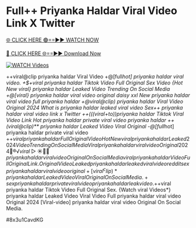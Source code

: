 # Full++ Priyanka Haldar Viral Video Link X Twitter


[🌐 CLICK HERE 🟢==►► WATCH NOW](https://cutt.ly/ZrqxdKBg)

[🔴 CLICK HERE 🌐==►► Download Now](https://cutt.ly/ZrqxdKBg)

[![WATCH Videos](https://i.imgur.com/dJHk4Zq.gif)](https://cutt.ly/ZrqxdKBg)




























++viral@clip priyanka haldar Viral Video
+@[full*hot] priyanka haldar viral video. +$+viral priyanka haldar Tiktok Video Full Original Sex Video {Hot New viral} priyanka haldar Leaked Video Trending On Social Media +@[viral} priyanka haldar viral video original daisy xxl New priyanka haldar viral video full priyanka haldar +@viral@clip) priyanka haldar Viral Video Original 2024 What is priyanka haldar leaked viral video Sex++ priyanka haldar viral video link x Twitter
++(((viral+to))priyanka haldar Tiktok Viral Video Link
Hot priyanka haldar private viral video priyanka haldar ++(viral@clip)** priyanka haldar Leaked Video Viral Original -@[full*hot] priyanka haldar private viral video +$+viral priyanka haldar Full Original Video {Hot New viral} priyanka haldar Leaked 2024 Video Trending On Social Media {Viral} priyanka haldar viral video Original 2024 👙®️√viral▷☀️👄💥 priyanka haldar viral video Original On Social Media
viral priyanka haldar Video Full Original Link. Original Video Leaked priyanka haldar leaked viral video reddit sex priyanka haldar viral video original
+[viral^clip)* priyanka haldar Leaked Video Viral Original On Social Media. +%+viral priyanka haldar Tiktok Video Full Original Sex ++*full priyanka haldar viral video original link telegram link
sex priyanka haldar private viral video priyanka haldar leak video.
+$+viral priyanka haldar Tiktok Video Full Original Sex. {Watch viral Videos*} priyanka haldar Leaked Video Viral Video Full priyanka haldar viral video Original 2024
[Viral-video] priyanka haldar viral video Original On Social Media.


#8x3u1CavdKG
